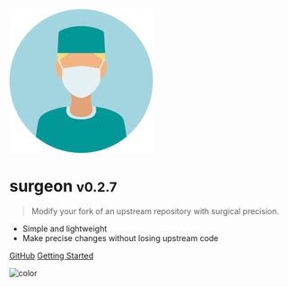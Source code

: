 ![logo](_media/surgeon.png)


# surgeon <small>v0.2.7</small>

> Modify your fork of an upstream repository with surgical precision.

- Simple and lightweight
- Make precise changes without losing upstream code

[GitHub](https://github.com/bketelsen/surgeon/)
[Getting Started](readme)

![color](#21222b)
